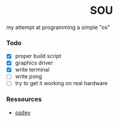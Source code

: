 <div align="center">
    <h1>
      SOU
    </h1>
</div>

my attempt at programming a simple "os"

### Todo

- [x] proper build script
- [x] graphics driver
- [x] write terminal
- [ ] write pong
- [ ] try to get it working on real hardware

### Ressources

- [osdev](https://wiki.osdev.org/Expanded_Main_Page)
